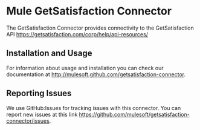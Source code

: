 Mule GetSatisfaction Connector
==============================

The GetSatisfaction Connector provides connectivity to the GetSatisfaction API https://getsatisfaction.com/corp/help/api-resources/

Installation and Usage
----------------------

For information about usage and installation you can check our documentation at http://mulesoft.github.com/getsatisfaction-connector.

Reporting Issues
----------------

We use GitHub:Issues for tracking issues with this connector. You can report new issues at this link https://github.com/mulesoft/getsatisfaction-connector/issues.
